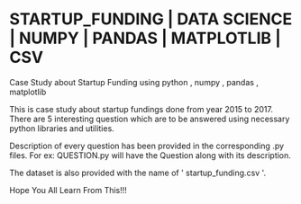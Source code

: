 # STARTUP_FUNDING | DATA SCIENCE | NUMPY | PANDAS | MATPLOTLIB | CSV
Case Study about Startup Funding using python , numpy , pandas , matplotlib

This is case study about startup fundings done from year 2015 to 2017. 
There are 5 interesting question which are to be answered using necessary python libraries and utilities.

Description of every question has been provided in the corresponding .py files. For ex: QUESTION.py will have the Question along with 
its description.

The dataset is also provided with the name of ' startup_funding.csv '.

Hope You All Learn From This!!!
